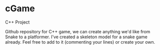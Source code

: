 # cGame
C++ Project

Github repository for C++ game, we can create anything we'd like from Snake to a platformer. I've created a skeleton model for a snake game already. Feel free to add to it (commenting your lines) or create your own. 
